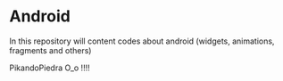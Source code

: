 Android 
=======

In this repository will content codes about android (widgets, animations, fragments and others)  

PikandoPiedra O_o !!!!
